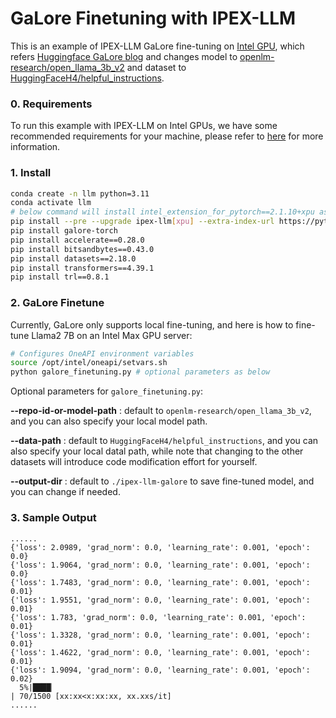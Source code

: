 # GaLore Finetuning with IPEX-LLM

This is an example of IPEX-LLM GaLore fine-tuning on [Intel GPU](../../../README.md), which refers [Huggingface GaLore blog](https://huggingface.co/blog/galore) and changes model to [openlm-research/open_llama_3b_v2](https://huggingface.co/openlm-research/open_llama_3b_v2) and dataset to [HuggingFaceH4/helpful_instructions](https://huggingface.co/datasets/HuggingFaceH4/helpful_instructions).

### 0. Requirements
To run this example with IPEX-LLM on Intel GPUs, we have some recommended requirements for your machine, please refer to [here](../../../README.md#requirements) for more information.

### 1. Install

```bash
conda create -n llm python=3.11
conda activate llm
# below command will install intel_extension_for_pytorch==2.1.10+xpu as default
pip install --pre --upgrade ipex-llm[xpu] --extra-index-url https://pytorch-extension.intel.com/release-whl/stable/xpu/us/
pip install galore-torch
pip install accelerate==0.28.0
pip install bitsandbytes==0.43.0
pip install datasets==2.18.0
pip install transformers==4.39.1
pip install trl==0.8.1
```

### 2. GaLore Finetune

Currently, GaLore only supports local fine-tuning, and here is how to fine-tune Llama2 7B on an Intel Max GPU server:

```bash
# Configures OneAPI environment variables
source /opt/intel/oneapi/setvars.sh
python galore_finetuning.py # optional parameters as below
```

Optional parameters for `galore_finetuning.py`:

**--repo-id-or-model-path** : default to `openlm-research/open_llama_3b_v2`, and you can also specify your local model path.

**--data-path** : default to `HuggingFaceH4/helpful_instructions`, and you can also specify your local datal path, while note that changing to the other datasets will introduce code modification effort for yourself.

**--output-dir** : default to `./ipex-llm-galore` to save fine-tuned model, and you can change if needed.

### 3. Sample Output
```log
......
{'loss': 2.0989, 'grad_norm': 0.0, 'learning_rate': 0.001, 'epoch': 0.0}
{'loss': 1.9064, 'grad_norm': 0.0, 'learning_rate': 0.001, 'epoch': 0.0}
{'loss': 1.7483, 'grad_norm': 0.0, 'learning_rate': 0.001, 'epoch': 0.01}
{'loss': 1.9551, 'grad_norm': 0.0, 'learning_rate': 0.001, 'epoch': 0.01}
{'loss': 1.783, 'grad_norm': 0.0, 'learning_rate': 0.001, 'epoch': 0.01}
{'loss': 1.3328, 'grad_norm': 0.0, 'learning_rate': 0.001, 'epoch': 0.01}
{'loss': 1.4622, 'grad_norm': 0.0, 'learning_rate': 0.001, 'epoch': 0.01}
{'loss': 1.9094, 'grad_norm': 0.0, 'learning_rate': 0.001, 'epoch': 0.02}
  5%|████▏                                                                                      | 70/1500 [xx:xx<x:xx:xx, xx.xxs/it]
......
```
